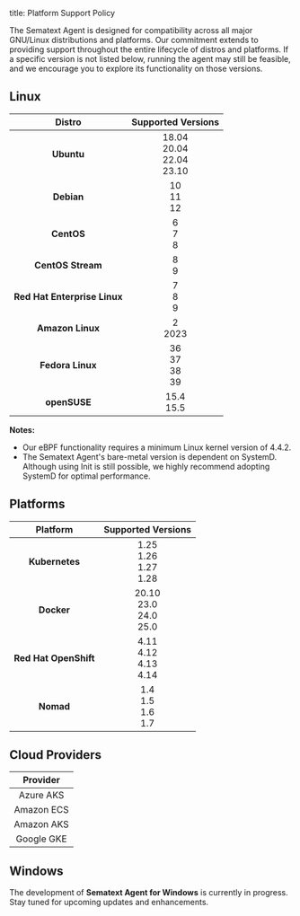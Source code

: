 title: Platform Support Policy

The Sematext Agent is designed for compatibility across all major GNU/Linux distributions and platforms. Our commitment extends to providing support throughout the entire lifecycle of distros and platforms. If a specific version is not listed below, running the agent may still be feasible, and we encourage you to explore its functionality on those versions.

## Linux

| Distro | Supported Versions |
|:-:|:-:|
| **Ubuntu** | 18.04<br>20.04<br>22.04<br>23.10 |
| **Debian** | 10<br>11<br>12 |
| **CentOS** | 6<br>7<br>8 |
| **CentOS Stream** | 8<br>9 |
| **Red Hat Enterprise Linux** | 7<br>8<br>9 |
| **Amazon Linux** | 2<br>2023 |
| **Fedora Linux** | 36<br>37<br>38<br>39 |
| **openSUSE** | 15.4<br>15.5 |

**Notes:**

- Our eBPF functionality requires a minimum Linux kernel version of 4.4.2.  
- The Sematext Agent's bare-metal version is dependent on SystemD. Although using Init is still possible, we highly recommend adopting SystemD for optimal performance.

## Platforms

| Platform | Supported Versions |
|:-:|:-:|
| **Kubernetes** | 1.25<br>1.26<br>1.27<br>1.28 |
| **Docker** | 20.10<br>23.0<br>24.0<br>25.0 | 
| **Red Hat OpenShift** | 4.11<br>4.12<br>4.13<br>4.14 | 
| **Nomad** | 1.4<br>1.5<br>1.6<br>1.7 | 

## Cloud Providers

| Provider |
|:-:|
| Azure AKS |
| Amazon ECS |
| Amazon AKS |
| Google GKE |

## Windows

The development of **Sematext Agent for Windows** is currently in progress. Stay tuned for upcoming updates and enhancements.
